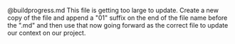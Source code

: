 @buildprogress.md This file is getting too large to update. Create a new copy of
the file and append a "01" suffix on the end of the file name before the ".md"
and then use that now going forward as the correct file to update our context on
our project.
